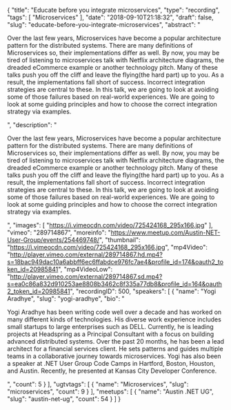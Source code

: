 {
  "title": "Educate before you integrate microservices",
  "type": "recording",
  "tags": [
    "Microservices"
  ],
  "date": "2018-09-10T21:18:32",
  "draft": false,
  "slug": "educate-before-you-integrate-microservices",
  "abstract": "<p>Over the last few years, Microservices have become a popular architecture pattern for the distributed systems. There are many definitions of Microservices so, their implementations differ as well. By now, you may be tired of listening to microservices talk with Netflix architecture diagrams, the dreaded eCommerce example or another technology pitch. Many of these talks push you off the cliff and leave the flying(the hard part) up to you. As a result, the implementations fall short of success. Incorrect integration strategies are central to these. In this talk, we are going to look at avoiding some of those failures based on real-world experiences. We are going to look at some guiding principles and how to choose the correct integration strategy via examples. </p>",
  "description": "<p>Over the last few years, Microservices have become a popular architecture pattern for the distributed systems. There are many definitions of Microservices so, their implementations differ as well. By now, you may be tired of listening to microservices talk with Netflix architecture diagrams, the dreaded eCommerce example or another technology pitch. Many of these talks push you off the cliff and leave the flying(the hard part) up to you. As a result, the implementations fall short of success. Incorrect integration strategies are central to these. In this talk, we are going to look at avoiding some of those failures based on real-world experiences. We are going to look at some guiding principles and how to choose the correct integration strategy via examples. </p>",
  "images": [
    "https://i.vimeocdn.com/video/725424168_295x166.jpg"
  ],
  "vimeo": "289714867",
  "moreinfo": "https://www.meetup.com/Austin-NET-User-Group/events/254469748/",
  "thumbnail": "https://i.vimeocdn.com/video/725424168_295x166.jpg",
  "mp4Video": "http://player.vimeo.com/external/289714867.hd.mp4?s=18bac949dac10a6abbff6ec6ffabdce976fc7ae4&profile_id=174&oauth2_token_id=20985841",
  "mp4VideoLow": "http://player.vimeo.com/external/289714867.sd.mp4?s=ea0c86a832d910253ae8808b3462c8f335a77db8&profile_id=164&oauth2_token_id=20985841",
  "recordingID": 500,
  "speakers": [
    {
      "name": "Yogi Aradhye",
      "slug": "yogi-aradhye",
      "bio": "<p>Yogi Aradhye has been writing code well over a decade and has worked on many different kinds of technologies. His diverse work experience includes small startups to large enterprises such as DELL. Currently, he is leading projects at Headspring as a Principal Consultant with a focus on building advanced distributed systems. Over the past 20 months, he has been a lead architect for a financial services client. He sets patterns and guides multiple teams in a collaborative journey towards microservices. Yogi has also been a speaker at .NET User Group Code Camps in Hartford, Boston, Houston, and Austin. Recently, he presented at Kansas City Developer Conference.</p>",
      "count": 5
    }
  ],
  "ugtvtags": [
    {
      "name": "Microservices",
      "slug": "microservices",
      "count": 9
    }
  ],
  "meetups": [
    {
      "name": "Austin .NET UG",
      "slug": "austin-net-ug",
      "count": 54
    }
  ]
}